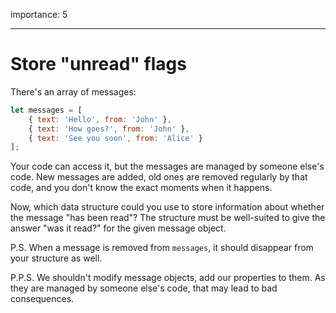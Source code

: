 importance: 5

---

# Store "unread" flags

There's an array of messages:

```js
let messages = [
    { text: 'Hello', from: 'John' },
    { text: 'How goes?', from: 'John' },
    { text: 'See you soon', from: 'Alice' }
];
```

Your code can access it, but the messages are managed by someone else's code. New messages are added, old ones are removed regularly by that code, and you don't know the exact moments when it happens.

Now, which data structure could you use to store information about whether the message "has been read"? The structure must be well-suited to give the answer "was it read?" for the given message object.

P.S. When a message is removed from `messages`, it should disappear from your structure as well.

P.P.S. We shouldn't modify message objects, add our properties to them. As they are managed by someone else's code, that may lead to bad consequences.
